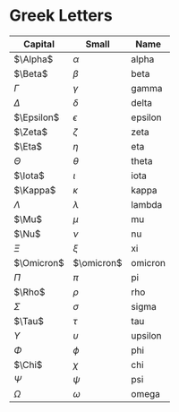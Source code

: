# Greek Letters

Capital            |  Small              |Name
-------------------|---------------------|------------
$\Alpha$           |  $\alpha$           | alpha
$\Beta$            |  $\beta$            | beta
$\Gamma$           |  $\gamma$           | gamma
$\Delta$           |  $\delta$           | delta
$\Epsilon$         |  $\epsilon$         | epsilon
$\Zeta$            |  $\zeta$            | zeta
$\Eta$             |  $\eta$             | eta
$\Theta$           |  $\theta$           | theta
$\Iota$            |  $\iota$            | iota
$\Kappa$           |  $\kappa$           | kappa
$\Lambda$          |  $\lambda$          | lambda
$\Mu$              |  $\mu$              | mu
$\Nu$              |  $\nu$              | nu
$\Xi$              |  $\xi$              | xi
$\Omicron$         |  $\omicron$         | omicron
$\Pi$              |  $\pi$              | pi
$\Rho$             |  $\rho$             | rho
$\Sigma$           |  $\sigma$           | sigma
$\Tau$             |  $\tau$             | tau
$\Upsilon$         |  $\upsilon$         | upsilon
$\Phi$             |  $\phi$             | phi
$\Chi$             |  $\chi$             | chi
$\Psi$             |  $\psi$             | psi
$\Omega$           |  $\omega$           | omega
